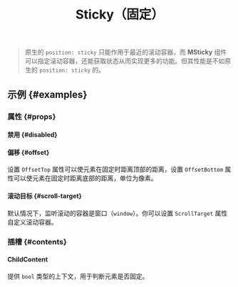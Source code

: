 ﻿---
title: Sticky（固定）
desc: 当滚动时使元素固定在视口上。
---

> 原生的 `position: sticky` 只能作用于最近的滚动容器，而 **MSticky** 组件可以指定滚动容器，还能获取状态从而实现更多的功能。但其性能是不如原生的 `position: sticky` 的。

## 示例 {#examples}

### 属性 {#props}

#### 禁用 {#disabled}

<masa-example file="Examples.components.sticky.Disabled"></masa-example>

#### 偏移 {#offset}

设置 `OffsetTop` 属性可以使元素在固定时距离顶部的距离，设置 `OffsetBottom` 属性可以使元素在固定时距离底部的距离，单位为像素。

<masa-example file="Examples.components.sticky.Offset"></masa-example>

#### 滚动目标 {#scroll-target}

默认情况下，监听滚动的容器是窗口（`window`）。你可以设置 `ScrollTarget` 属性自定义滚动容器。

<masa-example file="Examples.components.sticky.ScrollTarget"></masa-example>

### 插槽 {#contents}

#### ChildContent

提供 `bool` 类型的上下文，用于判断元素是否固定。

<masa-example file="Examples.components.sticky.ChildContent"></masa-example>

